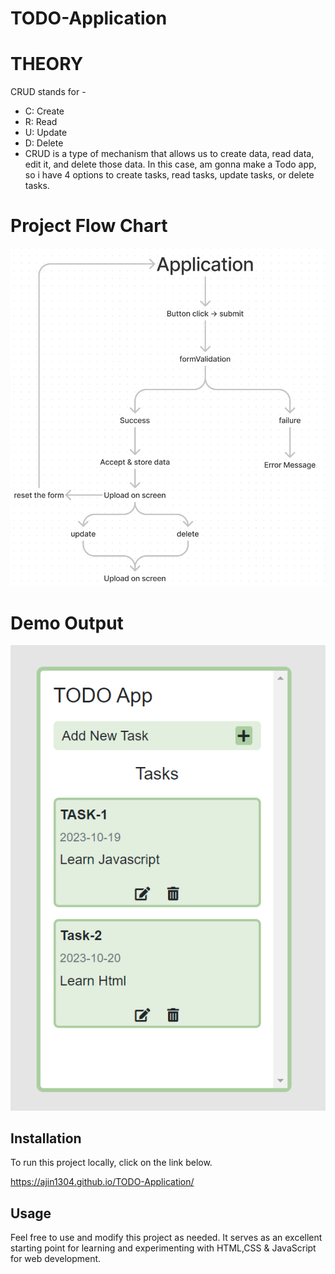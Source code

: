 # TODO-Application
# THEORY
CRUD stands for -
- C: Create
- R: Read
- U: Update
- D: Delete
- CRUD is a type of mechanism that allows us to create data, read data, edit it, and delete those data. In this case, am gonna make a Todo app, so i  have 4 options to create tasks, read tasks, update tasks, or delete tasks.
# Project Flow Chart
  ![image](https://github.com/AJIN1304/TODO-Application/blob/main/project%20flowchart.png)

 # Demo Output
 ![image](https://github.com/AJIN1304/TODO-Application/blob/main/2023-10-19.png)

 ## Installation

To run this project locally, click on the link below.

https://ajin1304.github.io/TODO-Application/

## Usage

Feel free to use and modify this project as needed. It serves as an excellent starting point for learning and experimenting with HTML,CSS & JavaScript for web development.
